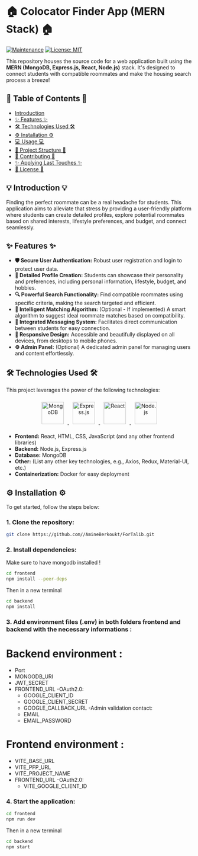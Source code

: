 # 🏠 Colocator Finder App (MERN Stack) 🏠

[![Maintenance](https://img.shields.io/badge/Maintained-Yes-green.svg)](https://github.com/your-username/colocator-finder-app)  [![License: MIT](https://img.shields.io/badge/License-MIT-yellow.svg)](https://opensource.org/licenses/MIT)

This repository houses the source code for a web application built using the **MERN (MongoDB, Express.js, React, Node.js)** stack. It's designed to connect students with compatible roommates and make the housing search process a breeze!

## 🚀 Table of Contents 🚀

- [Introduction](#introduction)
- [✨ Features ✨](#features)
- [🛠️ Technologies Used 🛠️](#technologies-used)
- [⚙️ Installation ⚙️](#installation)
- [💻 Usage 💻](#usage)
- [📂 Project Structure 📂](#project-structure)
- [🤝 Contributing 🤝](#contributing)
- [✨ Applying Last Touches ✨](#applying-last-touches)
- [📜 License 📜](#license)

## 💡 Introduction 💡

Finding the perfect roommate can be a real headache for students. This application aims to alleviate that stress by providing a user-friendly platform where students can create detailed profiles, explore potential roommates based on shared interests, lifestyle preferences, and budget, and connect seamlessly.

## ✨ Features ✨

- **🛡️ Secure User Authentication:** Robust user registration and login to protect user data.
- **📝 Detailed Profile Creation:**  Students can showcase their personality and preferences, including personal information, lifestyle, budget, and hobbies.
- **🔍 Powerful Search Functionality:**  Find compatible roommates using specific criteria, making the search targeted and efficient.
- **🤝 Intelligent Matching Algorithm:** (Optional - If implemented)  A smart algorithm to suggest ideal roommate matches based on compatibility.
- **💬 Integrated Messaging System:**  Facilitates direct communication between students for easy connection.
- **📱 Responsive Design:**  Accessible and beautifully displayed on all devices, from desktops to mobile phones.
- **⚙️ Admin Panel:** (Optional)  A dedicated admin panel for managing users and content effortlessly.

## 🛠️ Technologies Used 🛠️

This project leverages the power of the following technologies:

<div align="center">
  <a href="https://www.mongodb.com/" target="_blank" rel="noreferrer">
    <img src="https://raw.githubusercontent.com/github/explore/f720921939893561720853b0a701588a44489812/logos/mongodb-leaf.svg" alt="MongoDB" width="60" height="60" style="margin: 10px;" />
  </a>
  <a href="https://expressjs.com/" target="_blank" rel="noreferrer">
    <img src="https://raw.githubusercontent.com/github/explore/f720921939893561720853b0a701588a44489812/logos/express.js-icon.svg" alt="Express.js" width="60" height="60" style="margin: 10px;" />
  </a>
  <a href="https://reactjs.org/" target="_blank" rel="noreferrer">
    <img src="https://raw.githubusercontent.com/github/explore/f720921939893561720853b0a701588a44489812/logos/react-icon.svg" alt="React" width="60" height="60" style="margin: 10px;" />
  </a>
  <a href="https://nodejs.org/" target="_blank" rel="noreferrer">
    <img src="https://raw.githubusercontent.com/github/explore/f720921939893561720853b0a701588a44489812/logos/nodejs-icon.svg" alt="Node.js" width="60" height="60" style="margin: 10px;" />
  </a>
</div>

- **Frontend:** React, HTML, CSS, JavaScript (and any other frontend libraries)
- **Backend:** Node.js, Express.js
- **Database:** MongoDB
- **Other:** (List any other key technologies, e.g., Axios, Redux, Material-UI, etc.)
- **Containerization:** Docker for easy deployment

## ⚙️ Installation ⚙️

To get started, follow the steps below:

### 1. Clone the repository:
```bash
git clone https://github.com//AmineBerkoukt/ForTalib.git
```

### 2. Install dependencies:
Make sure to have mongodb installed !
```bash
cd frontend
npm install --peer-deps
```
Then in a new terminal
```bash
cd backend
npm install
```

### 3. Add environment files (.env) in both folders frontend and backend with the necessary informations :
# Backend environment :
  - Port
  - MONGODB_URI
  - JWT_SECRET
  - FRONTEND_URL
  -OAuth2.0:
    - GOOGLE_CLIENT_ID
    - GOOGLE_CLIENT_SECRET
    - GOOGLE_CALLBACK_URL
  -Admin validation contact:
    - EMAIL
    - EMAIL_PASSWORD
  
# Frontend environment :
  - VITE_BASE_URL
  - VITE_PFP_URL
  - VITE_PROJECT_NAME
  - FRONTEND_URL
  -OAuth2.0:
    - VITE_GOOGLE_CLIENT_ID

  


### 4. Start the application:
```bash
cd frontend
npm run dev
```
Then in a new terminal
```bash
cd backend
npm start
```


